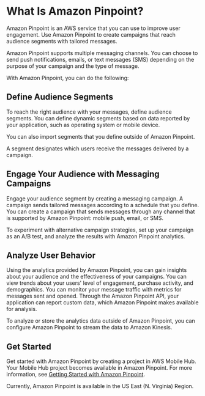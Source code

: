 # What Is Amazon Pinpoint?<a name="welcome"></a>

Amazon Pinpoint is an AWS service that you can use to improve user engagement\. Use Amazon Pinpoint to create campaigns that reach audience segments with tailored messages\. 

Amazon Pinpoint supports multiple messaging channels\. You can choose to send push notifications, emails, or text messages \(SMS\) depending on the purpose of your campaign and the type of message\.

With Amazon Pinpoint, you can do the following:

## Define Audience Segments<a name="welcome-segments"></a>

To reach the right audience with your messages, define audience segments\. You can define dynamic segments based on data reported by your application, such as operating system or mobile device\.

You can also import segments that you define outside of Amazon Pinpoint\.

A segment designates which users receive the messages delivered by a campaign\.

## Engage Your Audience with Messaging Campaigns<a name="welcome-campaigns"></a>

Engage your audience segment by creating a messaging campaign\. A campaign sends tailored messages according to a schedule that you define\. You can create a campaign that sends messages through any channel that is supported by Amazon Pinpoint: mobile push, email, or SMS\.

To experiment with alternative campaign strategies, set up your campaign as an A/B test, and analyze the results with Amazon Pinpoint analytics\.

## Analyze User Behavior<a name="welcome-analyze"></a>

Using the analytics provided by Amazon Pinpoint, you can gain insights about your audience and the effectiveness of your campaigns\. You can view trends about your users' level of engagement, purchase activity, and demographics\. You can monitor your message traffic with metrics for messages sent and opened\. Through the Amazon Pinpoint API, your application can report custom data, which Amazon Pinpoint makes available for analysis\.

To analyze or store the analytics data outside of Amazon Pinpoint, you can configure Amazon Pinpoint to stream the data to Amazon Kinesis\.

## Get Started<a name="welcome-getstarted"></a>

Get started with Amazon Pinpoint by creating a project in AWS Mobile Hub\. Your Mobile Hub project becomes available in Amazon Pinpoint\. For more information, see [Getting Started with Amazon Pinpoint](gettingstarted.md)\. 

Currently, Amazon Pinpoint is available in the US East \(N\. Virginia\) Region\.
